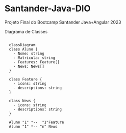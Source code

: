 # Santander-Java-DIO
Projeto Final do Bootcamp Santander Java+Angular 2023
<br>

Diagrama de Classes

```mermaid

  classDiagram
  class Aluno {
    - Nome: string
    - Matricula: string
    - Features: Feature[]
    - News: News[]
  }

  class Feature {
    - icons: string
    - descriptions: string
  }

  class News {
    - icons: string
    - descriptions: string
  }

  Aluno "1" *--  "1"Feature
  Aluno "1" *-- "n" News

```
